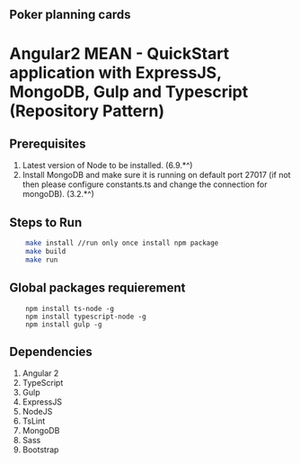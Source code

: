 ## Poker planning cards
# Angular2 MEAN - QuickStart application with ExpressJS, MongoDB, Gulp and Typescript (Repository Pattern)

## Prerequisites

1. Latest version of Node to be installed. (6.9.*^)
2. Install MongoDB and make sure it is running on default port 27017 (if not then please configure constants.ts and change the connection for mongoDB). (3.2.*^)

## Steps to Run
```sh
    make install //run only once install npm package
    make build
    make run
```

## Global packages requierement
```
    npm install ts-node -g
    npm install typescript-node -g
    npm install gulp -g
```
## Dependencies

1. Angular 2
2. TypeScript
3. Gulp
4. ExpressJS
5. NodeJS
6. TsLint
7. MongoDB
8. Sass
9. Bootstrap
